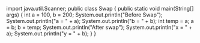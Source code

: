 import java.util.Scanner;
public class Swap {
public static void main(String[] args)
{
int a = 100, b = 200;
System.out.println(&quot;Before Swap&quot;);
System.out.println(&quot;a = &quot; + a);
System.out.println(&quot;b = &quot; + b);
int temp = a;
a = b;
b = temp;
System.out.println(&quot;After swap&quot;);
System.out.println(&quot;x = &quot; + a);
System.out.println(&quot;y = &quot; + b);
}
}

